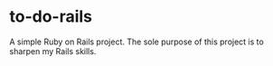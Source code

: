 to-do-rails
===========

A simple Ruby on Rails project. The sole purpose of this project is to sharpen my Rails skills.
